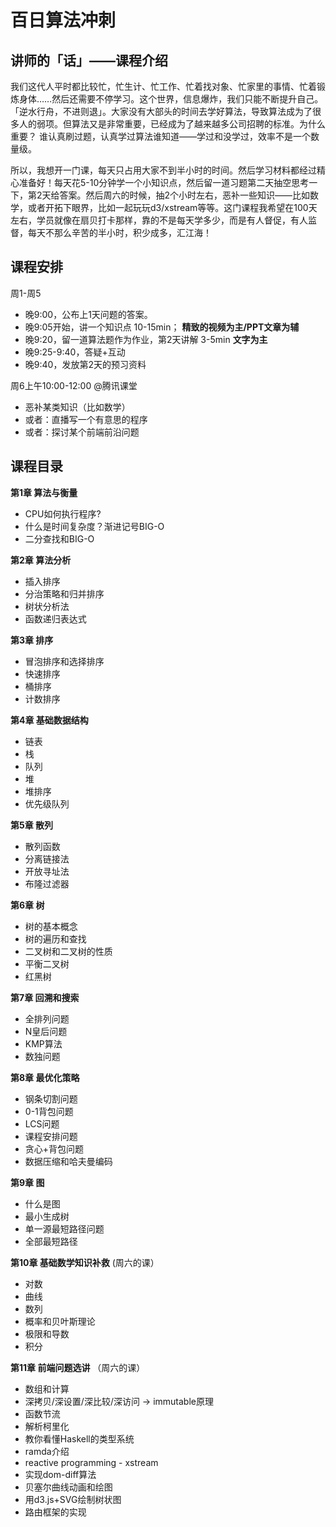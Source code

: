 # 百日算法冲刺

## 讲师的「话」——课程介绍
我们这代人平时都比较忙，忙生计、忙工作、忙着找对象、忙家里的事情、忙着锻炼身体……然后还需要不停学习。这个世界，信息爆炸，我们只能不断提升自己。「逆水行舟，不进则退」。大家没有大部头的时间去学好算法，导致算法成为了很多人的弱项。但算法又是非常重要，已经成为了越来越多公司招聘的标准。为什么重要？ 谁认真刷过题，认真学过算法谁知道——学过和没学过，效率不是一个数量级。

所以，我想开一门课，每天只占用大家不到半小时的时间。然后学习材料都经过精心准备好！每天花5-10分钟学一个小知识点，然后留一道习题第二天抽空思考一下，第2天给答案。然后周六的时候，抽2个小时左右，恶补一些知识——比如数学，或者开拓下眼界，比如一起玩玩d3/xstream等等。这门课程我希望在100天左右，学员就像在扇贝打卡那样，靠的不是每天学多少，而是有人督促，有人监督，每天不那么辛苦的半小时，积少成多，汇江海！


## 课程安排

周1-周5
- 晚9:00，公布上1天问题的答案。 
- 晚9:05开始，讲一个知识点  10-15min； **精致的视频为主/PPT文章为辅**
- 晚9:20，留一道算法题作为作业，第2天讲解 3-5min **文字为主**
- 晚9:25-9:40，答疑+互动
- 晚9:40，发放第2天的预习资料


周6上午10:00-12:00 @腾讯课堂
- 恶补某类知识（比如数学）
- 或者：直播写一个有意思的程序
- 或者：探讨某个前端前沿问题

## 课程目录

**第1章 算法与衡量**
- CPU如何执行程序?
- 什么是时间复杂度？渐进记号BIG-O
- 二分查找和BIG-O

**第2章 算法分析**
- 插入排序
- 分治策略和归并排序
- 树状分析法
- 函数递归表达式

**第3章 排序**
- 冒泡排序和选择排序
- 快速排序
- 桶排序
- 计数排序

**第4章 基础数据结构**
- 链表
- 栈
- 队列
- 堆
- 堆排序
- 优先级队列

**第5章 散列**
- 散列函数
- 分离链接法
- 开放寻址法
- 布隆过滤器

**第6章 树**
- 树的基本概念
- 树的遍历和查找
- 二叉树和二叉树的性质
- 平衡二叉树
- 红黑树

**第7章 回溯和搜索**
- 全排列问题
- N皇后问题
- KMP算法
- 数独问题


**第8章 最优化策略**
- 钢条切割问题
- 0-1背包问题
- LCS问题
- 课程安排问题
- 贪心+背包问题
- 数据压缩和哈夫曼编码

**第9章 图**
- 什么是图
- 最小生成树
- 单一源最短路径问题
- 全部最短路径

**第10章 基础数学知识补救** (周六的课）
- 对数
- 曲线
- 数列
- 概率和贝叶斯理论
- 极限和导数
- 积分

**第11章 前端问题选讲** （周六的课）
- 数组和计算
- 深拷贝/深设置/深比较/深访问 -> immutable原理
- 函数节流
- 解析柯里化
- 教你看懂Haskell的类型系统
- ramda介绍
- reactive programming - xstream
- 实现dom-diff算法
- 贝塞尔曲线动画和绘图
- 用d3.js+SVG绘制树状图
- 路由框架的实现




